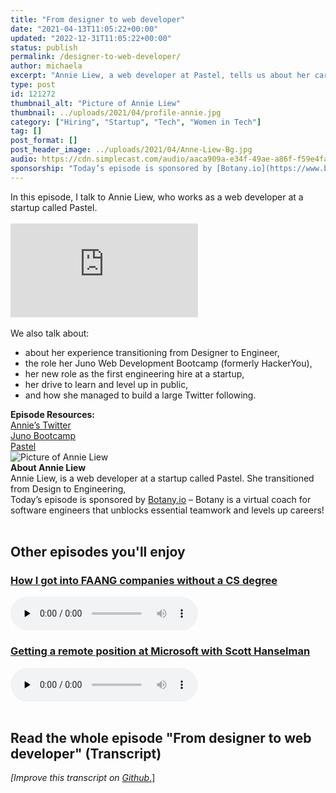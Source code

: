 ```yaml
---
title: "From designer to web developer"
date: "2021-04-13T11:05:22+00:00"
updated: "2022-12-31T11:05:22+00:00"
status: publish
permalink: /designer-to-web-developer/
author: michaela
excerpt: "Annie Liew, a web developer at Pastel, tells us about her career transition from designer to developer."
type: post
id: 121272
thumbnail_alt: "Picture of Annie Liew"
thumbnail: ../uploads/2021/04/profile-annie.jpg
category: ["Hiring", "Startup", "Tech", "Women in Tech"]
tag: []
post_format: []
post_header_image: ../uploads/2021/04/Anne-Liew-Bg.jpg
audio: https://cdn.simplecast.com/audio/aaca909a-e34f-49ae-a86f-f59e4fa807f0/episodes/2befd088-cbb3-431f-8caa-a86d8ca7b582/audio/75ae4cb0-e4b4-4eae-8f83-a09fabf5b0b1/default_tc.mp3
sponsorship: "Today’s episode is sponsored by [Botany.io](https://www.botany.io/) – Botany is a virtual coach for software engineers that unblocks essential teamwork and levels up careers!"
---
```


<div class="episode-about">
In this episode, I talk to Annie Liew, who works as a web developer at a startup called Pastel.
<br/><br/>
<div class="video-container">
<iframe class="video" src="https://www.youtube-nocookie.com/embed/JQ0XT6phIhA" title="YouTube video player" frameborder="0" allow="accelerometer; autoplay; clipboard-write; encrypted-media; gyroscope; picture-in-picture" allowfullscreen></iframe>
</div>
<br/> We also talk about:
<ul>
<li> about her experience transitioning from Designer to Engineer,</li>
<li> the role her Juno Web Development Bootcamp (formerly HackerYou),</li>
<li> her new role as the first engineering hire at a startup,</li>
<li> her drive to learn and level up in public,</li>
<li> and how she managed to build a large Twitter following.</li>
</ul>
</div>
<div class=" episode-links">
<b>Episode Resources:</b><br/>
<a href="https://twitter.com/anniebombanie_">Annie’s Twitter</a><br/>
<a href="https://junocollege.com/bootcamp/web-development">Juno Bootcamp</a><br/>
<a href="https://usepastel.com/">Pastel</a><br/>
</div>

<div class="row pt-2 align-items-center">
<div class="col-4 guest-picture">
<img src="../uploads/2021/04/profile-annie.jpg" alt="Picture of Annie Liew"/>
</div>
<div class="col-8 guest-about">
<b>About Annie Liew</b><br/>
Annie Liew, is a web developer at a startup called Pastel. She transitioned from Design to Engineering,
</div>
</div>

<div class="sponsorship"> Today’s episode is sponsored by <a href="https://www.botany.io/">Botany.io</a> – Botany is a virtual coach for software engineers that unblocks essential teamwork and levels up careers!</div>
<br/>
<div>
  <h2>Other episodes you'll enjoy</h2>
    <div class="row-md-6">
      <div class="row g-0 border rounded overflow-hidden flex-md-row mb-4 shadow-sm h-md-250 position-relative">
          <div class="col p-4 d-flex flex-column position-static">
            <h3 class="mb-0"><a href="https://software-engineering-unlocked.com/faang-job-without-cs-degree/">How I got into FAANG companies without a CS degree</a></h3>
  <audio controls preload="none">
                <source src="https://cdn.simplecast.com/audio/aaca909a-e34f-49ae-a86f-f59e4fa807f0/episodes/2ec3af9e-9a17-4ccd-95df-0e9b1a03ecc6/audio/66ec2bf9-b1d0-4ae3-868e-9017bb8cc4ee/default_tc.mp3" />
              </audio>
          </div>
        </div>
      </div>
    <div class="row-md-6">
      <div class="row g-0 border rounded overflow-hidden flex-md-row mb-4 shadow-sm h-md-250 position-relative">
          <div class="col p-4 d-flex flex-column position-static">
            <h3 class="mb-0"><a href="https://software-engineering-unlocked.com/episode-2-scott-hanselman/">Getting a remote position at Microsoft with Scott Hanselman</a></h3>
  <audio controls preload="none">
                <source src="https://cdn.simplecast.com/audio/aaca90/aaca909a-e34f-49ae-a86f-f59e4fa807f0/b94c57a5-9afe-4853-be2f-b4d147fb62bf/scott_episode2_ready_tc.mp3" />
              </audio>
          </div>
        </div>
      </div>
</div>
<br/>

## Read the whole episode "From designer to web developer" (Transcript)
_\[Improve this transcript on [Github](https://github.com/mgreiler/se-unlocked/tree/master/Transcripts)_[.](https://github.com/mgreiler/se-unlocked/tree/master/Transcripts)\]
